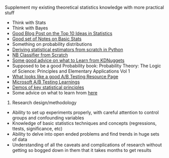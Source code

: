 Supplement my existing theoretical statistics knowledge with more practical stuff

- Think with Stats
- Think with Bayes
- [Good Blog Post on the Top 10 Ideas in Statistics](https://www.naftaliharris.com/blog/ten-stat-ideas/)
- [Good set of Notes on Basic Stats](http://www.mit.edu/~6.s085/)
- Something on probability distributions
- [Deriving statistical estimators from scratch in Python](http://www.johnwittenauer.net/machine-learning-exercises-in-python-part-1/)
- [NB Classifier from Scratch](https://machinelearningmastery.com/naive-bayes-classifier-scratch-python/)
- [Some good advice on what to Learn from KDNuggets](https://www.kdnuggets.com/2016/08/statistics-topics-needed-excelling-data-science.html)
- Supposed to be a good Probability book: Probability Theory: The Logic of Science: Principles and Elementary Applications Vol 1
- [What looks like a good A/B Testing Resource Page](http://exp-platform.com/)
- [Microsoft A/B Testing Learnings](http://www.exp-platform.com/Documents/controlledExperimentDMKD.pdf)
- [Demos of key statistical principles](http://wise.cgu.edu/)
- Some advice on what to learn hrom [here](https://www.quora.com/What-should-I-study-or-learn-if-I-want-to-be-a-data-analyst-for-a-software-company-like-Quora-Zynga-Airbnb-etc)
1. Research design/methodology 
- Ability to set up experiments properly, with careful attention to control groups and confounding variables
- Knowledge of basic statistics techniques and concepts (regressions, ttests, significance, etc)
- Ability to delve into open ended problems and find trends in huge sets of data
- Understanding of all the caveats and complications of research without getting so bogged down in them that it takes months to get results
  

